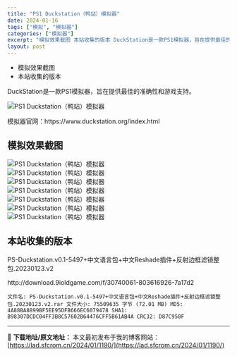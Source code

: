 ```yaml
---
title: "PS1 Duckstation（鸭站）模拟器"
date: 2024-01-16
tags: ["模拟", "模拟器"]
categories: ["模拟器"]
excerpt: "模拟效果截图 本站收集的版本 DuckStation是一款PS1模拟器，旨在提供最佳的准确性和游戏支持。模拟器官网：https://www.duckstation.org/index.html模拟效果截图本站收集的版本PS-Duckstation.v0.1-5497+中文语言包+中文Reshade插&hellip;"
layout: post
---
```


 <div><ul> <li>模拟效果截图</li> <li>本站收集的版本</li> </ul> </div><p>DuckStation是一款PS1模拟器，旨在提供最佳的准确性和游戏支持。</p><p><img src="https://lad.sfcrom.cn/wp-content/uploads/2024/01/20240115_65a4bced0526d.webp" title="PS1 Duckstation模拟器" alt="PS1 Duckstation（鸭站）模拟器"></p><p>模拟器官网：https://www.duckstation.org/index.html</p><a name="ci_title0" ></a><h2>模拟效果截图</h2><p><img src="https://lad.sfcrom.cn/wp-content/uploads/2024/01/20240115_65a4bced259b3.jpg" title="PS1 Duckstation模拟器 模拟效果截图" alt="PS1 Duckstation（鸭站）模拟器"><br><img src="https://lad.sfcrom.cn/wp-content/uploads/2024/01/20240115_65a4bced47af6.jpg" title="PS1 Duckstation模拟器 模拟效果截图" alt="PS1 Duckstation（鸭站）模拟器"><br><img src="https://lad.sfcrom.cn/wp-content/uploads/2024/01/20240115_65a4bced5fd72.jpg" title="PS1 Duckstation模拟器 模拟效果截图" alt="PS1 Duckstation（鸭站）模拟器"><br><img src="https://lad.sfcrom.cn/wp-content/uploads/2024/01/20240115_65a4bced77d20.jpg" title="PS1 Duckstation模拟器 模拟效果截图" alt="PS1 Duckstation（鸭站）模拟器"><br><img src="https://lad.sfcrom.cn/wp-content/uploads/2024/01/20240115_65a4bced92ed2.jpg" title="PS1 Duckstation模拟器 模拟效果截图" alt="PS1 Duckstation（鸭站）模拟器"><br><img src="https://lad.sfcrom.cn/wp-content/uploads/2024/01/20240115_65a4bcedb5f17.jpg" title="PS1 Duckstation模拟器 模拟效果截图" alt="PS1 Duckstation（鸭站）模拟器"><br><img src="https://lad.sfcrom.cn/wp-content/uploads/2024/01/20240115_65a4bcedd3577.jpg" title="PS1 Duckstation模拟器 模拟效果截图" alt="PS1 Duckstation（鸭站）模拟器"></p><a name="ci_title1" ></a><h2>本站收集的版本</h2><p>PS-Duckstation.v0.1-5497+中文语言包+中文Reshade插件+反射边框滤镜整包.20230123.v2</p><p>http://download.9ioldgame.com/f/30740061-803616926-7a17d2</p><pre><code>文件名: PS-Duckstation.v0.1-5497+中文语言包+中文Reshade插件+反射边框滤镜整包.20230123.v2.rar 文件大小: 75509635 字节 (72.01 MB) MD5: 4A88BA8899BF5EE95DFB666EC6079478 SHA1: B98307DCDC04FF3B8C57602B64476CFF5B61AB4A CRC32: D87C950F</code></pre> </div> 

---
📖 **下载地址/原文地址：** 本文最初发布于我的博客网站：[https://lad.sfcrom.cn/2024/01/1190/](https://lad.sfcrom.cn/2024/01/1190/)
